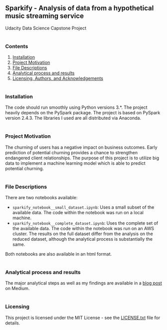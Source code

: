 ## Sparkify - Analysis of data from a hypothetical music streaming service
Udacity Data Science Capstone Project
<br><br>

### Contents

1. [Installation](#installation)
2. [Project Motivation](#motivation)
3. [File Descriptions](#files)
4. [Analytical process and results](#analytical_process)
5. [Licensing, Authors, and Acknowledgements](#licensing)
<br><br>

### Installation <a name="installation"></a>

The code should run smoothly using Python versions 3.*. The project heavily depends on the PySpark package. The project is based on PySpark version 2.4.3. The libraries I used are all distributed via Anaconda. 
<br><br>

### Project Motivation<a name="motivation"></a>

The churning of users has a negative impact on business outcomes. Early prediction of potential churning provides a chance to strengthen endangered client relationships. The purpose of this project is to utilize big data to implement a machine learning model which is able to predict potential churning.
<br><br>

### File Descriptions <a name="files"></a>

There are two notebooks available: 
- `sparkify_notebook__small_dataset.ipynb`: Uses a small subset of the available data. The code within the notebook was run on a local machine.
- `sparkify_notebook__complete_dataset.ipynb`: Uses the complete set of the available data. The code within the notebook was run on an AWS cluster. The results on the full dataset differ from the analysis on the reduced dataset, although the analytical process is substantially the same.

Both notebooks are also available in an html format.
<br><br>

### Analytical process and results<a name="analytical_process"></a>

The major analytical steps as well as my findings are available in a [blog post](https://medium.com/@christian_sauka/prevent-losing-customers-a648a02d280b) on Medium.
<br><br>

### Licensing<a name="licensing"></a>

This project is licensed under the MIT License - see the [LICENSE.txt](LICENSE.txt) file for details.

